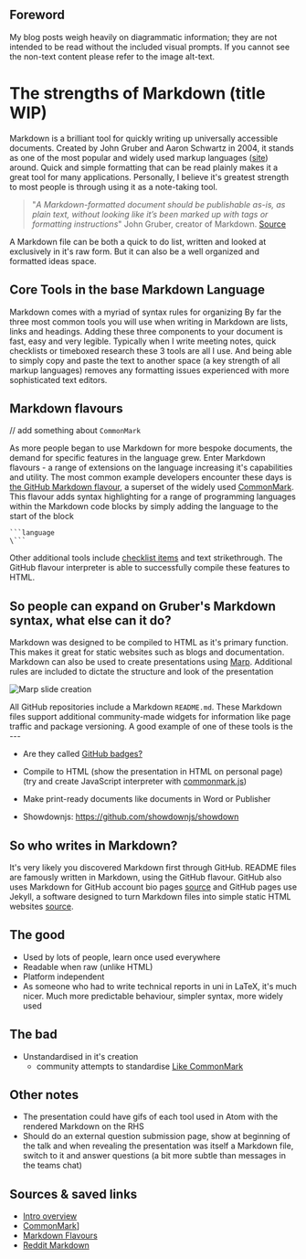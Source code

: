 ## Foreword
My blog posts weigh heavily on diagrammatic information; they are not intended to be read without the included visual prompts. If you cannot see the non-text content please refer to the image alt-text.

# The strengths of Markdown (title WIP)
Markdown is a brilliant tool for quickly writing up universally accessible documents.
Created by John Gruber and Aaron Schwartz in 2004, it stands as one of the most popular and widely used markup languages
([site](https://en.wikipedia.org/wiki/Markup_language))
 around.
 Quick and simple formatting that can be read plainly makes it a great tool for many applications.
 Personally, I believe it's greatest strength to most people is through using it as a note-taking tool.

> "*A Markdown-formatted document should be publishable as-is, as plain text, without looking like it’s been marked up with tags or formatting instructions*"
John Gruber, creator of Markdown.
[Source](https://daringfireball.net/projects/markdown/syntax)

A Markdown file can be both a quick to do list, written and looked at exclusively in it's raw form.
But it can also be a well organized and formatted ideas space.

## Core Tools in the base Markdown Language
Markdown comes with a myriad of syntax rules for organizing
By far the three most common tools you will use when writing in Markdown are lists, links and headings.
Adding these three components to your document is fast, easy and very legible.
Typically when I write meeting notes, quick checklists or timeboxed research these 3 tools are all I use.
And being able to simply copy and paste the text to another space (a key strength of all markup languages) removes any formatting issues experienced with more sophisticated text editors.

## Markdown flavours

// add something about `CommonMark`

As more people began to use Markdown for more bespoke documents, the demand for specific features in the language grew. Enter Markdown flavours - a range of extensions on the language increasing it's capabilities and utility. The most common example developers encounter these days is [the GitHub Markdown flavour](https://github.github.com/gfm/), a superset of the widely used [CommonMark](https://commonmark.org/). This flavour adds syntax highlighting for a range of programming languages within the Markdown code blocks by simply adding the language to the start of the block

```
```language
\```
```

Other additional tools include [checklist items](https://github.github.com/gfm/#task-list-items-extension-) and text strikethrough. The GitHub flavour interpreter is able to successfully compile these features to HTML.

## So people can expand on Gruber's Markdown syntax, what else can it do?
Markdown was designed to be compiled to HTML as it's primary function. This makes it great for static websites such as blogs and documentation. Markdown can also be used to create presentations using [Marp](https://github.com/marp-team/marp). Additional rules are included to dictate the structure and look of the presentation

![Marp slide creation](C:\Git\personal-blog\Ch0live.github.io\assets\gif\marp-example-slide-deck.gif)

All GitHub repositories include a Markdown `README.md`. These Markdown files support additional community-made widgets for information like page traffic and package versioning. A good example of one of these tools is the ---
- Are they called [GitHub badges?](https://github.com/puf17640/git-badges#readme) 

- Compile to HTML (show the presentation in HTML on personal page) (try and create JavaScript interpreter with [commonmark.js](https://github.com/commonmark/commonmark.js))
- Make print-ready documents like documents in Word or Publisher
- Showdownjs: https://github.com/showdownjs/showdown

## So who writes in Markdown?
It's very likely you discovered Markdown first through GitHub.
README files are famously written in Markdown, using the GitHub flavour.
GitHub also uses Markdown for GitHub account bio pages
[source](https://docs.github.com/en/account-and-profile/setting-up-and-managing-your-github-profile/customizing-your-profile/managing-your-profile-readme)
and GitHub pages use Jekyll, a software designed to turn Markdown files into simple static HTML websites
[source](https://docs.github.com/en/pages/setting-up-a-github-pages-site-with-jekyll/about-github-pages-and-jekyll).

## The good
- Used by lots of people, learn once used everywhere
- Readable when raw (unlike HTML)
- Platform independent
- As someone who had to write technical reports in uni in LaTeX, it's much nicer. Much more predictable behaviour, simpler syntax, more widely used

## The bad
- Unstandardised in it's creation
  - community attempts to standardise [Like CommonMark](https://commonmark.org/)

## Other notes
- The presentation could have gifs of each tool used in Atom with the rendered Markdown on the RHS
- Should do an external question submission page, show at beginning of the talk and when revealing the presentation was itself a Markdown file, switch to it and answer questions (a bit more subtle than messages in the teams chat)

## Sources & saved links
- [Intro overview](https://document360.com/blog/introductory-guide-to-markdown-for-documentation-writers/#:~:text=Some%20of%20the%20many%20uses,and%20StackExchange%2C%20among%20many%20others.)
- [CommonMark](https://commonmark.org/)]
- [Markdown Flavours](https://github.com/commonmark/commonmark-spec/wiki/markdown-flavors)
- [Reddit Markdown](https://www.reddit.com/wiki/markdown/)
